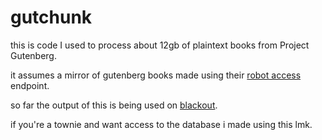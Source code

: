 # gutchunk

this is code I used to process about 12gb of plaintext books from Project Gutenberg.

it assumes a mirror of gutenberg books made using their [robot access](https://gutenberg.org/policy/robot_access.html) endpoint.

so far the output of this is being used on [blackout](https://blackout.tilde.town).

if you're a townie and want access to the database i made using this lmk.

